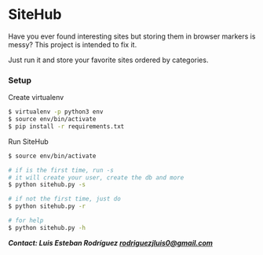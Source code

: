 # SiteHub

Have you ever found interesting sites but storing them in browser markers is messy?
This project is intended to fix it.

Just run it and store your favorite sites ordered by categories.


### Setup

Create virtualenv
```sh
$ virtualenv -p python3 env
$ source env/bin/activate
$ pip install -r requirements.txt
```
Run SiteHub
```sh
$ source env/bin/activate

# if is the first time, run -s
# it will create your user, create the db and more
$ python sitehub.py -s

# if not the first time, just do
$ python sitehub.py -r

# for help
$ python sitehub.py -h
```

***Contact: Luis Esteban Rodríguez <rodriguezjluis0@gmail.com>***